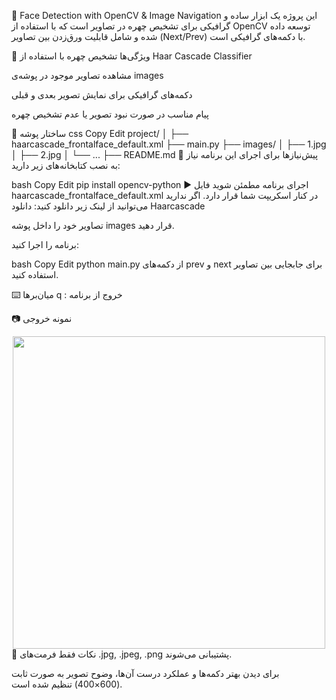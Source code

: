 🧠 Face Detection with OpenCV & Image Navigation
این پروژه یک ابزار ساده و گرافیکی برای تشخیص چهره در تصاویر است که با استفاده از OpenCV توسعه داده شده و شامل قابلیت ورق‌زدن بین تصاویر (Next/Prev) با دکمه‌های گرافیکی است.

📸 ویژگی‌ها
تشخیص چهره با استفاده از Haar Cascade Classifier

مشاهده تصاویر موجود در پوشه‌ی images

دکمه‌های گرافیکی برای نمایش تصویر بعدی و قبلی

پیام مناسب در صورت نبود تصویر یا عدم تشخیص چهره

📁 ساختار پوشه
css
Copy
Edit
project/
│
├── haarcascade_frontalface_default.xml
├── main.py
├── images/
│   ├── 1.jpg
│   ├── 2.jpg
│   └── ...
├── README.md
🧰 پیش‌نیازها
برای اجرای این برنامه نیاز به نصب کتابخانه‌های زیر دارید:

bash
Copy
Edit
pip install opencv-python
▶️ اجرای برنامه
مطمئن شوید فایل haarcascade_frontalface_default.xml در کنار اسکریپت شما قرار دارد.
اگر ندارید می‌توانید از لینک زیر دانلود کنید:
دانلود Haarcascade

تصاویر خود را داخل پوشه images قرار دهید.

برنامه را اجرا کنید:

bash
Copy
Edit
python main.py
از دکمه‌های prev و next برای جابجایی بین تصاویر استفاده کنید.

⌨️ میان‌برها
q : خروج از برنامه

📷 نمونه خروجی
<div align="center"> <img src="https://upload.wikimedia.org/wikipedia/commons/2/22/Face_detection_using_OpenCV.png" width="500" /> </div>
📌 نکات
فقط فرمت‌های .jpg, .jpeg, .png پشتیبانی می‌شوند.

برای دیدن بهتر دکمه‌ها و عملکرد درست آن‌ها، وضوح تصویر به صورت ثابت (600×400) تنظیم شده است.

